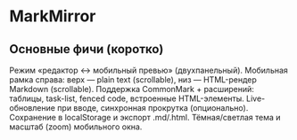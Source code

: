 # MarkMirror

## Основные фичи (коротко)
Режим «редактор ↔ мобильный превью» (двухпанельный).
Мобильная рамка справа: верх — plain text (scrollable), низ — HTML-рендер Markdown (scrollable).
Поддержка CommonMark + расширений: таблицы, task-list, fenced code, встроенные HTML-элементы.
Live-обновление при вводе, синхронная прокрутка (опционально).
Сохранение в localStorage и экспорт .md/.html.
Тёмная/светлая тема и масштаб (zoom) мобильного окна.
